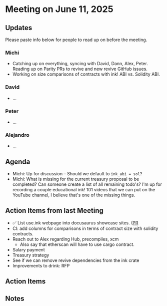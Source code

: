 # Meeting on June 11, 2025

## Updates

Please paste info below for people to read up on before the meeting.

### Michi
- Catching up on everything, syncing with David, Dann, Alex, Peter. Reading up on Parity PRs to revive and new revive GitHub issues.
- Working on size comparisons of contracts with ink! ABI vs. Solidity ABI.

### David
- …

### Peter
- …

### Alejandro
- …

## Agenda
- Michi: Up for discussion – Should we default to `ink_abi = sol`?
- Michi: What is missing for the current treasury proposal to be completed? Can someone create a list of all remaining todo's? I'm up for recording a couple educational ink! 101 videos that we can put on the YouTube channel, I believe that's one of the missing things.

## Action Items from last Meeting
- ✅ List use.ink webpage into docusaurus showcase sites. ([PR](https://github.com/facebook/docusaurus/discussions/7826#discussioncomment-13169028)
- CI: add columns for comparisons in terms of contract size with solidity contracts.
- Reach out to Alex regarding Hub, precompiles, xcm
  - Also say that etherscan will have to use cargo contract.
- Salary payment
- Treasury strategy
- See if we can remove revive dependencies from the ink crate
- Improvements to drink: RFP

## Action Items

## Notes

